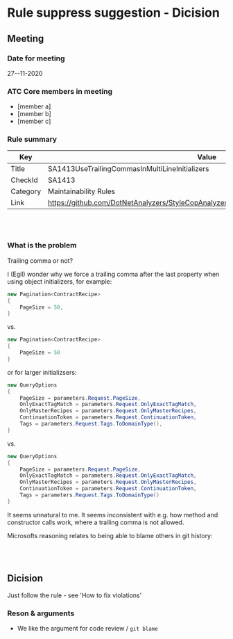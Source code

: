 # Rule suppress suggestion - Dicision

## Meeting

### Date for meeting
27--11-2020

### ATC Core members in meeting
* [member a]
* [member b]
* [member c]

### Rule summary
| Key         | Value |
| ----------- |------------------------------------------------|
| Title       | SA1413UseTrailingCommasInMultiLineInitializers |
| CheckId     | SA1413 |
| Category    | Maintainability Rules |
| Link        | https://github.com/DotNetAnalyzers/StyleCopAnalyzers/blob/master/documentation/SA1413.md |

<br />
<br />

### What is the problem
Trailing comma or not?

I (Egil) wonder why we force a trailing comma after the last property when using object initializers, for example:

```csharp
new Pagination<ContractRecipe>
{
    PageSize = 50,
}
```

vs.

```csharp
new Pagination<ContractRecipe>
{
    PageSize = 50
}
```

or for larger initializsers:

```csharp
new QueryOptions
{
    PageSize = parameters.Request.PageSize,
    OnlyExactTagMatch = parameters.Request.OnlyExactTagMatch,
    OnlyMasterRecipes = parameters.Request.OnlyMasterRecipes,
    ContinuationToken = parameters.Request.ContinuationToken,
    Tags = parameters.Request.Tags.ToDomainType(),
}
```

vs.

```csharp
new QueryOptions
{
    PageSize = parameters.Request.PageSize,
    OnlyExactTagMatch = parameters.Request.OnlyExactTagMatch,
    OnlyMasterRecipes = parameters.Request.OnlyMasterRecipes,
    ContinuationToken = parameters.Request.ContinuationToken,
    Tags = parameters.Request.Tags.ToDomainType()
}
```

It seems unnatural to me. It seems inconsistent with e.g. how method and constructor calls work, where a trailing comma is not allowed.

Microsofts reasoning relates to being able to blame others in git history: 

<br />
<br />

## Dicision
Just follow the rule - see 'How to fix violations'

### Reson & arguments
* We like the argument for code review / `git blame`